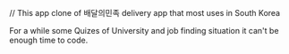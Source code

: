 // This app clone of 배달의민족 delivery app that most uses in South Korea

For  a  while some Quizes of University and job finding situation it can't be enough time to code.
